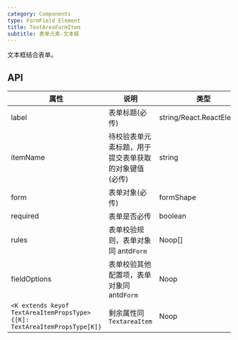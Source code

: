 ```yaml
---
category: Components
type: FormField Element
title: TextAreaFormItem
subtitle: 表单元素-文本框
---
```


文本框结合表单。

## API

| 属性                                                                     | 说明                                                 | 类型                      | 默认值  |
| ------------------------------------------------------------------------ | ---------------------------------------------------- | ------------------------- | ------- |
| label                                                                    | 表单标题(必传)                                       | string/React.ReactElement | 备注    |
| itemName                                                                 | 待校验表单元素标题，用于提交表单获取的对象键值(必传) | string                    | remarks |
| form                                                                     | 表单对象(必传)                                       | formShape                 | -       |
| required                                                                 | 表单是否必传                                         | boolean                   | false   |
| rules                                                                    | 表单校验规则，表单对象同 antd`Form`                  | Noop[]                    | -       |
| fieldOptions                                                             | 表单校验其他配置项，表单对象同 antd`Form`            | Noop                      | -       |
| `<K extends keyof TextAreaItemPropsType>{[K]: TextAreaItemPropsType[K]}` | 剩余属性同`TextareaItem`                             | Noop                      | -       |
